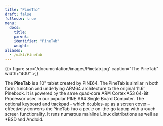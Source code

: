 ```yaml
---
title: "PineTab"
draft: false
fullnote: true
menu:
  docs:
    title:
    parent:
    identifier: "PineTab"
    weight:
aliases:
  - /wiki/PineTab
---
```


{{< figure src="/documentation/images/Pinetab.jpg" caption="The PineTab" width="400" >}}

The **PineTab** is a 10" tablet created by PINE64. The PineTab is similar in both form, function and underlying ARM64 architecture to the original 11.6″ Pinebook. It is powered by the same quad-core ARM Cortex A53 64-Bit Processor used in our popular PINE A64 Single Board Computer. The optional keyboard and trackpad – which doubles-up as a screen cover – effectively converts the PineTab into a petite on-the-go laptop with a touch screen functionality. It runs numerous mainline Linux distributions as well as *BSD and Android.
